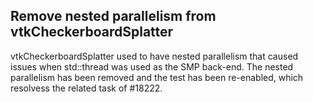 ## Remove nested parallelism from vtkCheckerboardSplatter

vtkCheckerboardSplatter used to have nested parallelism that caused issues when std::thread was used as the SMP back-end.
The nested parallelism has been removed and the test has been re-enabled, which resolvess the related task of #18222.
